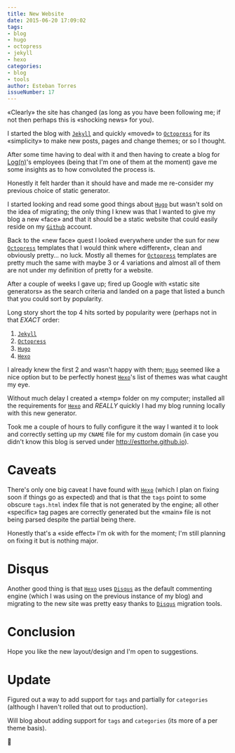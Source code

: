 ```yaml
---
title: New Website
date: 2015-06-20 17:09:02
tags:
- blog
- hugo
- octopress
- jekyll
- hexo
categories:
- blog
- tools
author: Esteban Torres
issueNumber: 17
---
```

«Clearly» the site has changed (as long as you have been following me; if not then perhaps this is «shocking news» for you).

I started the blog with [`Jekyll`][jekyll] and quickly «moved» to [`Octopress`][octopress] for its «simplicity» to make new posts, pages and change themes; or so I thought.

After some time having to deal with it and then having to create a blog for [Log(n)][logn]'s employees (being that I'm one of them at the moment) gave me some insights as to how convoluted the process is.
<!--more-->
Honestly it felt harder than it should have and made me re-consider my previous choice of static generator.

I started looking and read some good things about [`Hugo`][hugo] but wasn't sold on the idea of migrating; the only thing I knew was that I wanted to give my blog a new «face» and that it should be a static website that could easily reside on my [`Github`][blog] account.

Back to the «new face» quest I looked everywhere under the sun for new [`Octopress`][octopress] templates that I would think where «different», clean and obviously pretty… no luck. Mostly all themes for [`Octopress`][octopress] templates are pretty much the same with maybe 3 or 4 variations and almost all of them are not under my definition of pretty for a website.

After a couple of weeks I gave up; fired up Google with «static site generators» as the search criteria and landed on a page that listed a bunch that you could sort by popularity.

Long story short the top 4 hits sorted by popularity were (perhaps not in that *EXACT* order:

1. [`Jekyll`][jekyll]
2. [`Octopress`][octopress]
3. [`Hugo`][hugo]
4. [`Hexo`][hexo]

I already knew the first 2 and wasn't happy with them; [`Hugo`][hugo] seemed like a nice option but to be perfectly honest [`Hexo`][hexo]'s list of themes was what caught my eye.

Without much delay I created a «temp» folder on my computer; installed all the requirements for [`Hexo`][hexo] and _REALLY_ quickly I had my blog running locally with this new generator.

Took me a couple of hours to fully configure it the way I wanted it to look and correctly setting up my `CNAME` file for my custom domain (in case you didn't know this blog is served under http://esttorhe.github.io).

# Caveats

There's only one big caveat I have found with [`Hexo`][hexo] (which I plan on fixing soon if things go as expected) and that is that the `tags` point to some obscure `tags.html` index file that is not generated by the engine; all other «specific» tag pages are correctly generated but the «main» file is not being parsed despite the partial being there.

Honestly that's a «side effect» I'm ok with for the moment; I'm still planning on fixing it but is nothing major.

# Disqus

Another good thing is that [`Hexo`][hexo] uses [`Disqus`][disqus] as the default commenting engine (which I was using on the previous instance of my blog) and migrating to the new site was pretty easy thanks to [`Disqus`][disqus] migration tools.

# Conclusion

Hope you like the new layout/design and I'm open to suggestions.

# Update

Figured out a way to add support for `tags` and partially for `categories` (although I haven't rolled that out to production).

Will blog about adding support for `tags` and `categories` (its more of a per theme basis).

👋

[jekyll]:http://jekyllrb.com
[octopress]:http://octopress.org
[logn]:http://lognllc.github.io
[hugo]:https://github.com/spf13/hugo
[blog]:https://github.com/esttorhe/esttorhe.github.io
[hexo]:https://hexo.io
[disqus]:http://disqs.com
